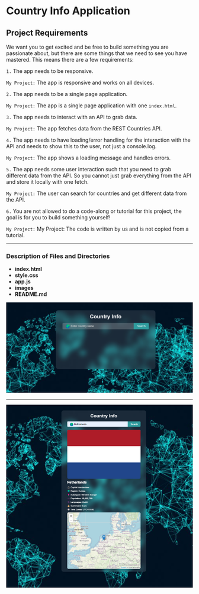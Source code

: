 # Country Info Application

## Project Requirements

We want you to get excited and be free to build something you are passionate about, but there are some things that we need to see you have mastered. This means there are a few requirements:

`1.` The app needs to be responsive.

`My Project:` The app is responsive and works on all devices.

`2.` The app needs to be a single page application.

`My Project:` The app is a single page application with one `index.html`.

`3.` The app needs to interact with an API to grab data.

`My Project:` The app fetches data from the REST Countries API.

`4.` The app needs to have loading/error handling for the interaction with the API and needs to show this to the user, not just a console.log.

`My Project:`  The app shows a loading message and handles errors.

`5.` The app needs some user interaction such that you need to grab different data from the API. So you cannot just grab everything from the API and store it locally with one fetch.

`My Project:`  The user can search for countries and get different data from the API.

`6.` You are not allowed to do a code-along or tutorial for this project, the goal is for you to build something yourself!

`My Project:` My Project:</span> The code is written by us and is not copied from a tutorial.

---

### Description of Files and Directories

- **index.html**
- **style.css**
- **app.js**
- **images**
- **README.md**

<img src="./image/Screenshot 2024-06-25 144135.png">

---

<img src="./image/Screenshot 2024-06-25 144203.png">